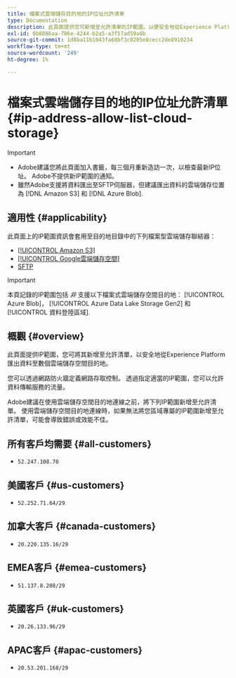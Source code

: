 ```yaml
---
title: 檔案式雲端儲存目的地的IP位址允許清單
type: Documentation
description: 此頁面提供您可新增至允許清單的IP範圍，以便安全地從Experience Platform將資料匯出至雲端儲存空間目的地。
exl-id: 0b8086aa-786e-4244-b2a5-a3f57ad59a8b
source-git-commit: 1d8ba11b1043fa68bf3c0205e8cecc2de8910234
workflow-type: tm+mt
source-wordcount: '249'
ht-degree: 1%

---
```


# 檔案式雲端儲存目的地的IP位址允許清單 {#ip-address-allow-list-cloud-storage}

>[!IMPORTANT]
>
> * Adobe建議您將此頁面加入書籤，每三個月重新造訪一次，以檢查最新IP位址。 Adobe不提供新IP範圍的通知。
> * 雖然Adobe支援將資料匯出至SFTP伺服器，但建議匯出資料的雲端儲存位置為 [!DNL Amazon S3] 和 [!DNL Azure Blob].

## 適用性 {#applicability}

此頁面上的IP範圍資訊會套用至目的地目錄中的下列檔案型雲端儲存聯結器：

* [[!UICONTROL Amazon S3]](./amazon-s3.md)
* [[!UICONTROL Google雲端儲存空間]](google-cloud-storage.md)
* [SFTP](./sftp.md)

>[!IMPORTANT]
>
>本頁記錄的IP範圍包括 *非* 支援以下檔案式雲端儲存空間目的地： [!UICONTROL Azure Blob]， [!UICONTROL Azure Data Lake Storage Gen2] 和 [!UICONTROL 資料登陸區域].

## 概觀 {#overview}

此頁面提供IP範圍，您可將其新增至允許清單，以安全地從Experience Platform匯出資料至數個雲端儲存空間目的地。

您可以透過網路防火牆定義網路存取控制。 透過指定適當的IP範圍，您可以允許資料傳輸服務的流量。

Adobe建議在使用雲端儲存空間目的地連線之前，將下列IP範圍新增至允許清單。 使用雲端儲存空間目的地連線時，如果無法將您區域專屬的IP範圍新增至允許清單，可能會導致錯誤或效能不佳。

## 所有客戶均需要 {#all-customers}

* `52.247.108.70`

## 美國客戶 {#us-customers}

* `52.252.71.64/29`

## 加拿大客戶 {#canada-customers}

* `20.220.135.16/29`

## EMEA客戶 {#emea-customers}

* `51.137.8.208/29`

## 英國客戶 {#uk-customers}

* `20.26.133.96/29`

## APAC客戶 {#apac-customers}

* `20.53.201.168/29`
